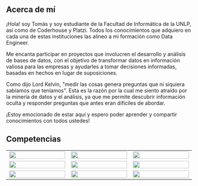 ## Acerca de mí
¡Hola! soy Tomás y soy estudiante de la Facultad de Informática de la UNLP, así como de Coderhouse y Platzi. Todos los conocimientos que adquiero en cada una de estas instituciones las alineo a mi formación como Data Engineer.

Me encanta participar en proyectos que involucren el desarrollo y análisis de bases de datos, con el objetivo de transformar datos en información valiosa para las empresas y ayudarles a tomar decisiones informadas, basadas en hechos en lugar de suposiciones.

Como dijo Lord Kelvin, "medir las cosas genera preguntas que ni siquiera sabíamos que teníamos". Esta es la razón por la cual me siento atraído por la minería de datos y el análisis, ya que me permite descubrir información oculta y responder preguntas que antes eran difíciles de abordar.

¡Estoy emocionado de estar aquí y espero poder aprender y compartir conocimientos con todos ustedes!

## Competencias
<table align="center">
  <tbody widht= "10%">
  <tr>
    <td width="5%"><a href="#" width="10%"><img src="https://www.vectorlogo.zone/logos/python/python-icon.svg" width="100%"></a></td>
    <td width="5%"><a href="#" width="10%"><img src="https://www.vectorlogo.zone/logos/r-project/r-project-official.svg" width="100%"></a></td>
    <td width="5%"><a href="#" width="10%"><img src="https://www.vectorlogo.zone/logos/djangoproject/djangoproject-icon.svg" width="100%"></a></td>
  </tr>
  <tr>
    <td width="5%"><a href="#" width="10%"><img src="https://www.vectorlogo.zone/logos/w3_html5/w3_html5-icon.svg" width="100%"></a></td>
    <td width="5%"><a href="#" width="10%"><img src="https://www.vectorlogo.zone/logos/w3_css/w3_css-icon.svg" width="100%"></a></td>
    <td width="5%"><a href="#" width="10%"><img src="https://www.vectorlogo.zone/logos/git-scm/git-scm-icon.svg" width="100%"></a></td>
  </tr>
  <tr>
    <td width="5%"><a href="#" width="10%"><img src="https://www.vectorlogo.zone/logos/mysql/mysql-icon.svg" width="100%"></a></td>
    <td width="5%"><a href="#" width="10%"><img src="https://www.vectorlogo.zone/logos/sass-lang/sass-lang-icon.svg" width="100%"></a></td>
    <td width="5%"><a href="#" width="10%"><img src="https://www.vectorlogo.zone/logos/getbootstrap/getbootstrap-icon.svg" width="100%"></a></td>
  </tr>
  <tbody> 
</table>
